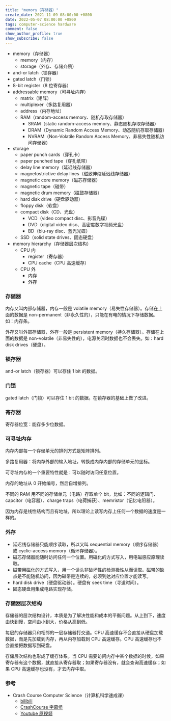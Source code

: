 ```yaml
---
title: "memory（存储器）"
create_date: 2021-11-09 08:00:00 +0800
date: 2022-05-07 08:00:00 +0800
tags: computer-science hardware
comment: false
show_author_profile: true
show_subscribe: false
---
```


- memory（存储器）
  - memory（内存）
  - storage（外存、存储介质）
- and-or latch（锁存器）
- gated latch（门锁）
- 8-bit register（8 位寄存器）
- addressable memory（可寻址内存）
  - matrix（矩阵）
  - multiplexer（多路复用器）
  - address（内存地址）
  - RAM（random-access memory、随机存取存储器）
    - SRAM（static random-access memory、静态随机存取存储器）
    - DRAM（Dynamic Random Access Memory、动态随机存取存储器）
    - NVRAM（Non-Volatile Random Access Memory、非易失性随机访问存储器）
- storage
  - paper punch cards（穿孔卡）
  - paper punched tape（穿孔纸带）
  - delay line memory（延迟线存储器）
  - magnetostrictive delay lines（磁致伸缩延迟线存储器）
  - magnetic core memory（磁芯存储器）
  - magnetic tape（磁带）
  - magnetic drum memory（磁鼓存储器）
  - hard disk drive（硬盘驱动器）
  - floppy disk（软盘）
  - compact disk（CD、光盘）
    - VCD（video compact disc、影音光碟）
    - DVD（digital video disc、高密度数字视频光盘）
    - BD（blu-ray disc、蓝光光碟）
  - SSD（solid state drives、固态硬盘）
- memory hierarchy（存储器层次结构）
  - CPU 内
    - register（寄存器）
    - CPU cache（CPU 高速缓存）
  - CPU 外
    - 内存
    - 外存

### 存储器

内存又叫内部存储器，内存一般是 volatile memory（易失性存储器）。存储在上面的数据是 non-permanent（非永久性的），只能在有电的情况下存储数据。如：内存条。

外存又叫外部存储器，外存一般是 persistent memory（持久存储器）。存储在上面的数据是 non-volatile（非易失性的），电源关闭时数据也不会丢失。如：hard disk drives（硬盘）。

### 锁存器

and-or latch（锁存器）可以存住 1 bit 的数据。

### 门锁

gated latch（门锁）可以存住 1 bit 的数据。在锁存器的基础上做了改进。

### 寄存器

寄存器位宽：能存多少位数据。

### 可寻址内存

内存内部每一个存储单元的排列方式是矩阵排列。

多路复用器：将内存外部的输入地址，转换成内存内部的存储单元的坐标。

可寻址内存的一个重要特性就是：可以随时访问任意位置。

内存的地址从 0 开始编号，然后自增排列。

不同的 RAM 用不同的存储单元（电路）存取单个 bit，比如：不同的逻辑门、capcitor（电容器）、charge traps（电荷捕获）、memristor（记忆电阻器）。

因为内存是线性结构而且有地址，所以理论上读写内存上任何一个数据的速度是一样的。

### 外存

- 延迟线存储器只能顺序读取，所以又叫 sequential memory（顺序存储器）或 cyclic-access memory（循环存储器）。
- 磁芯存储器能随时访问任何一个位置。用磁化的方式写入，用电磁感应原理读取。
- 磁带用磁化的方式写入，用一个读头非破坏性的检测极性从而读取。磁带的缺点是不能随机访问，因为磁带是连续的，必须到达对应位置才能读写。
- hard disk drive（硬盘驱动器）。硬盘有 seek time（寻道时间）。
- 固态硬盘用集成电路实现存储。

### 存储器层次结构

存储器的层次结构设计，本质是为了解决性能和成本的平衡问题。从上到下，速度由快到慢，空间由小到大，价格从高到低。

每层的存储器只和相邻的一层存储器打交道。CPU 高速缓存不会直接从硬盘加载数据，而是先加载到内存，再从内存加载到 CPU 高速缓存。CPU 高速缓存也不会直接把数据写到硬盘。

存储层次结构也形成了缓存体系。当 CPU 需要访问内存中某个数据的时候，如果寄存器有这个数据，就直接从寄存器取；如果寄存器没有，就会查询高速缓存；如果 CPU 高速缓存也没有，才去内存中取。

### 参考

- Crash Course Computer Science（计算机科学速成课）
  - [bilibili](https://www.bilibili.com/video/BV1EW411u7th)
  - [CrashCourse 字幕组](https://github.com/1c7/crash-course-computer-science-chinese)
  - [Youtube 原视频](https://www.youtube.com/playlist?list=PL8dPuuaLjXtNlUrzyH5r6jN9ulI)